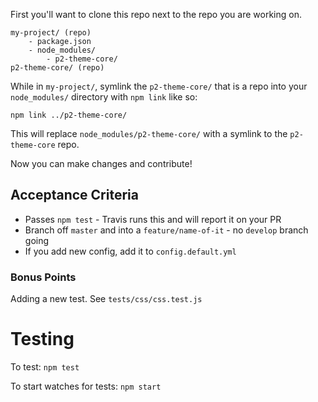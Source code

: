 First you'll want to clone this repo next to the repo you are working on.

```
my-project/ (repo)
    - package.json
    - node_modules/
        - p2-theme-core/
p2-theme-core/ (repo)
```

While in `my-project/`, symlink the `p2-theme-core/` that is a repo into your `node_modules/` directory with `npm link` like so:

    npm link ../p2-theme-core/

This will replace `node_modules/p2-theme-core/` with a symlink to the `p2-theme-core` repo.

Now you can make changes and contribute!

## Acceptance Criteria

- Passes `npm test` - Travis runs this and will report it on your PR
- Branch off `master` and into a `feature/name-of-it` - no `develop` branch going 
- If you add new config, add it to `config.default.yml`

### Bonus Points 

Adding a new test. See `tests/css/css.test.js`

# Testing

To test: `npm test`

To start watches for tests: `npm start`

